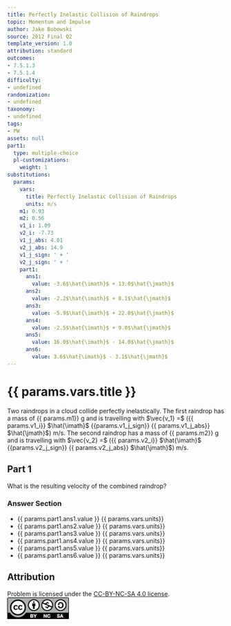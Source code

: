 ```yaml
---
title: Perfectly Inelastic Collision of Raindrops
topic: Momentum and Impulse
author: Jake Bobowski
source: 2012 Final Q2
template_version: 1.0
attribution: standard
outcomes:
- 7.5.1.3
- 7.5.1.4
difficulty:
- undefined
randomization:
- undefined
taxonomy:
- undefined
tags:
- PW
assets: null
part1:
  type: multiple-choice
  pl-customizations:
    weight: 1
substitutions:
  params:
    vars:
      title: Perfectly Inelastic Collision of Raindrops
      units: m/s
    m1: 0.93
    m2: 0.56
    v1_i: 1.09
    v2_i: -7.73
    v1_j_abs: 4.01
    v2_j_abs: 14.9
    v1_j_sign: ' + '
    v2_j_sign: ' + '
    part1:
      ans1:
        value: -3.6$\hat{\imath}$ + 13.0$\hat{\jmath}$
      ans2:
        value: -2.2$\hat{\imath}$ + 8.1$\hat{\jmath}$
      ans3:
        value: -5.9$\hat{\imath}$ + 22.0$\hat{\jmath}$
      ans4:
        value: -2.5$\hat{\imath}$ + 9.0$\hat{\jmath}$
      ans5:
        value: 16.0$\hat{\imath}$ - 14.0$\hat{\jmath}$
      ans6:
        value: 3.6$\hat{\imath}$ - 3.1$\hat{\jmath}$
---
```

# {{ params.vars.title }}
Two raindrops in a cloud collide perfectly inelastically. The first raindrop has a mass of {{ params.m1}} g and is travelling with $\vec{v_1} =$ ({{ params.v1_i}} $\hat{\imath}$ {{params.v1_j_sign}} {{ params.v1_j_abs}} $\hat{\jmath}$) m/s.
The second raindrop has a mass of {{ params.m2}} g and is travelling with $\vec{v_2} =$ ({{ params.v2_i}} $\hat{\imath}$ {{params.v2_j_sign}} {{ params.v2_j_abs}} $\hat{\jmath}$) m/s.

## Part 1

What is the resulting velocity of the combined raindrop?

### Answer Section

- {{ params.part1.ans1.value }} {{ params.vars.units}}
- {{ params.part1.ans2.value }} {{ params.vars.units}}
- {{ params.part1.ans3.value }} {{ params.vars.units}}
- {{ params.part1.ans4.value }} {{ params.vars.units}}
- {{ params.part1.ans5.value }} {{ params.vars.units}}
- {{ params.part1.ans6.value }} {{ params.vars.units}}

## Attribution

Problem is licensed under the [CC-BY-NC-SA 4.0 license](https://creativecommons.org/licenses/by-nc-sa/4.0/).<br> ![The Creative Commons 4.0 license requiring attribution-BY, non-commercial-NC, and share-alike-SA license.](https://raw.githubusercontent.com/firasm/bits/master/by-nc-sa.png)